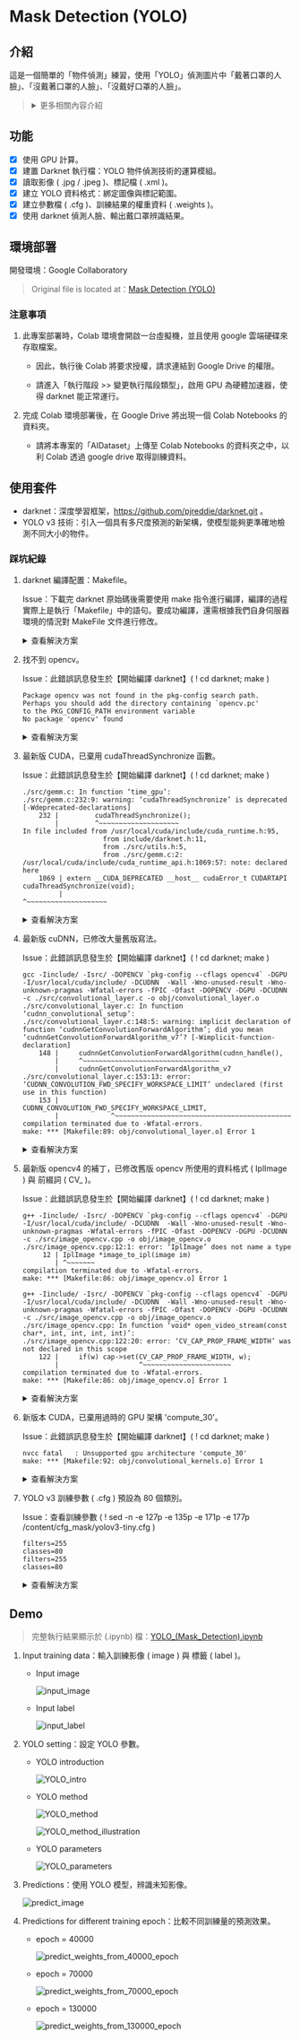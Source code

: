 # Mask Detection (YOLO)

## 介紹

這是一個簡單的「物件偵測」練習，使用「YOLO」偵測圖片中「戴著口罩的人臉」、「沒戴著口罩的人臉」、「沒戴好口罩的人臉」。

> <details>
> 
> <summary>更多相關內容介紹</summary>
> 
> <br>
> 
> > ### 物件偵測 與 影像辨識
> >
> > 物件偵測，除了要判斷影像中的所有物體各自屬於哪個類別之外，還要找出物體的位置。
> >
> > <details>
> >
> > <summary>更多詳細介紹</summary>
> > 
> > - CNN 對於物體的分類又快又好，但用 CNN 掃描，來辨識圖片中的各種物體的效率十分低下。
> > 
> >     - 最簡單的作法就是用 Sliding Windows 的概念，也就是用一個固定大小的框框，逐一的掃過整張圖片，每次框出來的圖像丟到 CNN 中去判斷類別。
> > 
> >     - 由於物體的大小是不可預知的，所以還要用不同大小的框框去偵測。
> >     
> >     - 表示我們對單一影像需要掃描非常多次，每掃一次都需要算一次 CNN，這會耗費大量的運算資源，而且速度很慢。
> > 
> > - YOLO 是一種用來辨識影像中物體的 AI 模型，讓電腦能夠快速地識別出一張圖片中的物體 + 它們的位置的技術。
> > 
> >     - 原本的物件偵測任務是利用「分類器」來進行，但 YOLO 將物件偵測視為一個「回歸 ( regression )」任務。
> > 
> >     - 從空間中分割出邊界框 ( Bounding Box ) 並且計算出類別「機率」。
> > 
> >     - 輸出包含 bounding box、confidence 及 class probability。
> > 
> > </details>
> 
> > ### YOLO
> > 
> > YOLO 的全名是 “You Only Look Once”，意思是電腦只需要看一眼圖片，就能完成物件的影像辨識和定位。
> > 
> > <details>
> >
> > <summary>更多詳細介紹</summary>
> >
> > - YOLO 物件偵測方式：
> > 
> >     將原圖拆成很多個 grid cell，然後在「每個 grid cell」進行「兩個 bounding box 的預測」和「屬於哪個類別的機率預測」，最後用閾值和 NMS ( Non-Maximum Suppression，非極大值抑制 ) 的方式得到結果。
> > 
> >     1. YOLO 會把原圖先平均分成 S×S 格。
> > 
> >         - 這邊假設原圖大小為 100 x 100，S 為 5，原圖就會被平均分成 5 × 5 的 grid cell ( 大小 = 20 × 20 )。
> > 
> >     2. 每個 grid cell 必須要負責預測「B 個 bounding boxes」和「屬於每個類別的機率」，每個 bounding box 會帶有 5 個預設值 ( x, y, w, h, and confidence )。
> > 
> >         - ( x, y ) 用來表示某一個物件在這個 grid cell 的中心座標，這個物件相對應的寬高分別為 w, h。
> >         
> >         - confidence 則是用來表示這個物件是否為一個物件的信心程度 ( confidence score )。
> > 
> >         - 參考資料：https://developer.aliyun.com/article/1309596
> > 
> >     3. 整體的概念就是如果要「被偵測的物件中心」落在哪一個 grid cell，那個 grid cell 就要負責偵測這個物件。
> >         
> >         - 如果物件在 grid cell 內，confidence score 就等於「預測的 bounding box」和「ground truth 事實」的 IOU ( intersection over union，重疊性 )。反之，如果在某個 grid cell 沒有任何物件，這時候 confidence score 就會是 0，
> > 
> > - YOLO 僅利用一個神經網路，進行一次 CNN 計算，來直接預測「邊界框」及「類別機率」。
> >     
> >     - 因為整個偵測過程只有使用單一個神經網路，因此可以視為是一個 End-to-End 的優化過程。
> > 
> >     - 這樣統一的架構，將物件定位和分類一起完成，執行速度十分快速，效率極高。
> > 
> > - YOLO 在邊界框預測上有很強的「空間限制」：每一個網格 ( grid ) 僅能生成預測「兩個」邊界框 ( Bounding Box )，並且只能有一個目標類別 ( class )。
> > 
> >     - 限制了 YOLO 對相鄰目標的預測。換句話說，YOLO 對於成群聚集 ( 密集 ) 的小物件 ( 例如鳥群、人群 ) 有預測上的困難。
> >     
> >     - YOLO 在精度上的缺失：雖然它可以快速識別影像中的目標，但很難精確定位某些目標，尤其是小物件。
> > 
> > - YOLO 是基於全域圖片進行推理，不像滑窗和 region proposal-base 演算法那樣只是基於感興趣區域做推理。
> > 
> >     - 由於 yolo 訓練和推理都是基於整張圖片，而 Fast R-CNN 是基於局部感興趣區域訓練，所以 Fast R-CNN 將背景誤認為目標的錯誤較多，yolo 的背景誤報相對地少了一半。
> > 
> >     - YOLO 對全域資訊有較好的效果 ( 大物件 / 離影像邊界很近的物件 )，但在小範圍 ( 小 / 密集 ) 的資訊上表現較差。
> > 
> > </details>
> 
> </details>

## 功能

- [x] 使用 GPU 計算。
- [x] 建置 Darknet 執行檔：YOLO 物件偵測技術的運算模組。
- [x] 讀取影像 ( .jpg / .jpeg )、標記檔 ( .xml )。
- [x] 建立 YOLO 資料格式：綁定圖像與標記範圍。
- [x] 建立參數檔 ( .cfg )、訓練結果的權重資料 ( .weights )。
- [x] 使用 darknet 偵測人臉、輸出戴口罩辨識結果。

## 環境部署

開發環境：Google Collaboratory

> Original file is located at：[Mask Detection (YOLO)](https://colab.research.google.com/drive/1Uz4uWqZA_iX05JBIcrV3KOCohoY_rfE2)

### 注意事項

1. 此專案部署時，Colab 環境會開啟一台虛擬機，並且使用 google 雲端硬碟來存取檔案。

    - 因此，執行後 Colab 將要求授權，請求連結到 Google Drive 的權限。
    
    - 請進入「執行階段 >> 變更執行階段類型」，啟用 GPU 為硬體加速器，使得 darknet 能正常運行。

2. 完成 Colab 環境部署後，在 Google Drive 將出現一個 Colab Notebooks 的資料夾。

    - 請將本專案的「AIDataset」上傳至 Colab Notebooks 的資料夾之中，以利 Colab 透過 google drive 取得訓練資料。

## 使用套件

- darknet：深度學習框架，https://github.com/pjreddie/darknet.git 。
- YOLO v3 技術：引入一個具有多尺度預測的新架構，使模型能夠更準確地檢測不同大小的物件。

### 踩坑紀錄

1. darknet 編譯配置：Makefile。
    
    Issue：下載完 darknet 原始碼後需要使用 make 指令進行編譯，編譯的過程實際上是執行「Makefile」中的語句。要成功編譯，還需根據我們自身伺服器環境的情況對 MakeFile 文件進行修改。
    
    <details>
    
    <summary>查看解決方案</summary>
    
    - Solve：修改 GPU, CUDNN, OpenCV 設定為 1，啟動調用。

        ```py
        ! sed -i "s/GPU=0/GPU=1/g" darknet/Makefile
        ! sed -i "s/CUDNN=0/CUDNN=1/g" darknet/Makefile
        ! sed -i "s/OPENCV=0/OPENCV=1/g" darknet/Makefile
        ```

    </details>

2. 找不到 opencv。

    Issue：此錯誤訊息發生於【開始編譯 darknet】( ! cd darknet; make )

    ```
    Package opencv was not found in the pkg-config search path.
    Perhaps you should add the directory containing `opencv.pc'
    to the PKG_CONFIG_PATH environment variable
    No package 'opencv' found
    ```
    
    <details>
    
    <summary>查看解決方案</summary>
    
    - Solve：修改 Makefile，將 opencv 改成 opencv4。

        ```py
        makefiletemp = open('darknet/Makefile','r+')
        list_of_lines = makefiletemp.readlines()

        list_of_lines[44] = "LDFLAGS+= `pkg-config --libs opencv4` -lstdc++" + "\n"
        list_of_lines[45] = "COMMON+= `pkg-config --cflags opencv4`" + "\n"

        makefiletemp = open('darknet/Makefile','w')
        makefiletemp.writelines(list_of_lines)
        makefiletemp.close()
        ```
    
    </details>

3. 最新版 CUDA，已棄用 cudaThreadSynchronize 函數。

    Issue：此錯誤訊息發生於【開始編譯 darknet】( ! cd darknet; make )

    ```
    ./src/gemm.c: In function ‘time_gpu’:
    ./src/gemm.c:232:9: warning: ‘cudaThreadSynchronize’ is deprecated [-Wdeprecated-declarations]
        232 |         cudaThreadSynchronize();
            |         ^~~~~~~~~~~~~~~~~~~~~
    In file included from /usr/local/cuda/include/cuda_runtime.h:95,
                        from include/darknet.h:11,
                        from ./src/utils.h:5,
                        from ./src/gemm.c:2:
    /usr/local/cuda/include/cuda_runtime_api.h:1069:57: note: declared here
        1069 | extern __CUDA_DEPRECATED __host__ cudaError_t CUDARTAPI cudaThreadSynchronize(void);
             |                                                         ^~~~~~~~~~~~~~~~~~~~~
    ```

    <details>
    
    <summary>查看解決方案</summary>

    - Solve：修改「darknet/src/gemm.c」的程式碼。

        - cuda 在 10.0 及之後的版本中刪除了 cudaThreadSynchronize 函數，改成使用另一個函數 cudaDeviceSynchronize。

        - 觀察報錯可知 error 出現在 gemm.c 的 232 行。

        ```py
        temp = open('darknet/src/gemm.c','r+')
        lines = temp.readlines()

        lines[231] = lines[231].replace('cudaThreadSynchronize', 'cudaDeviceSynchronize')

        temp = open('darknet/src/gemm.c','w')
        temp.writelines(lines)
        temp.close()
        ```

    </details>

4. 最新版 cuDNN，已修改大量舊版寫法。

    Issue：此錯誤訊息發生於【開始編譯 darknet】( ! cd darknet; make )

    ```
    gcc -Iinclude/ -Isrc/ -DOPENCV `pkg-config --cflags opencv4` -DGPU -I/usr/local/cuda/include/ -DCUDNN  -Wall -Wno-unused-result -Wno-unknown-pragmas -Wfatal-errors -fPIC -Ofast -DOPENCV -DGPU -DCUDNN -c ./src/convolutional_layer.c -o obj/convolutional_layer.o
    ./src/convolutional_layer.c: In function ‘cudnn_convolutional_setup’:
    ./src/convolutional_layer.c:148:5: warning: implicit declaration of function ‘cudnnGetConvolutionForwardAlgorithm’; did you mean ‘cudnnGetConvolutionForwardAlgorithm_v7’? [-Wimplicit-function-declaration]
        148 |     cudnnGetConvolutionForwardAlgorithm(cudnn_handle(),
            |     ^~~~~~~~~~~~~~~~~~~~~~~~~~~~~~~~~~~
            |     cudnnGetConvolutionForwardAlgorithm_v7
    ./src/convolutional_layer.c:153:13: error: ‘CUDNN_CONVOLUTION_FWD_SPECIFY_WORKSPACE_LIMIT’ undeclared (first use in this function)
        153 |             CUDNN_CONVOLUTION_FWD_SPECIFY_WORKSPACE_LIMIT,
            |             ^~~~~~~~~~~~~~~~~~~~~~~~~~~~~~~~~~~~~~~~~~~~~
    compilation terminated due to -Wfatal-errors.
    make: *** [Makefile:89: obj/convolutional_layer.o] Error 1
    ```
    
    <details>
    
    <summary>查看解決方案</summary>

    - Solve：修改「darknet/src/convolutional_layer.c」的程式碼。

        - cudnn 在 8.x 及之後的版本，已修改大量 cudnn7.x 的寫法。
    
        - 例如：對於原生於 cudnn7.x 的 darknet，新版本 cudnn8.x 已移除 CUDNN_CONVOLUTION_FWD_SPECIFY_WORKSPACE_LIMIT 相關定義。

        - 修改 convolutional_layer.c，增加針對 CUDNN_MAJOR>=8 的處理。

        ```py
        temp = open('darknet/src/convolutional_layer.c','r+')
        lines = temp.readlines()

        new_code =  """
            #if CUDNN_MAJOR >= 8
            int returnedAlgoCount;
            cudnnConvolutionFwdAlgoPerf_t		fw_results[ 2 * CUDNN_CONVOLUTION_FWD_ALGO_COUNT ];
            cudnnConvolutionBwdDataAlgoPerf_t	bd_results[ 2 * CUDNN_CONVOLUTION_BWD_DATA_ALGO_COUNT ];
            cudnnConvolutionBwdFilterAlgoPerf_t	bf_results[ 2 * CUDNN_CONVOLUTION_BWD_FILTER_ALGO_COUNT ];

            cudnnFindConvolutionForwardAlgorithm(cudnn_handle(),
                    l->srcTensorDesc,
                    l->weightDesc,
                    l->convDesc,
                    l->dstTensorDesc,
                    CUDNN_CONVOLUTION_FWD_ALGO_COUNT,
                    &returnedAlgoCount,
                fw_results);

            for(int algoIndex = 0; algoIndex < returnedAlgoCount; ++algoIndex){
                #if PRINT_CUDNN_ALGO > 0
                printf("^^^^ %s for Algo %d: %f time requiring %llu memory\\n",
                    cudnnGetErrorString(fw_results[algoIndex].status),
                    fw_results[algoIndex].algo, fw_results[algoIndex].time,
                    (unsigned long long)fw_results[algoIndex].memory
                );
                #endif
                if( fw_results[algoIndex].memory < MEMORY_LIMIT){
                    l->fw_algo = fw_results[algoIndex].algo;
                    break;
                }
            }

            cudnnFindConvolutionBackwardDataAlgorithm(cudnn_handle(),
                    l->weightDesc,
                    l->ddstTensorDesc,
                    l->convDesc,
                    l->dsrcTensorDesc,
                    CUDNN_CONVOLUTION_BWD_DATA_ALGO_COUNT,
                    &returnedAlgoCount,
                bd_results);

            for(int algoIndex = 0; algoIndex < returnedAlgoCount; ++algoIndex){
                #if PRINT_CUDNN_ALGO > 0
                printf("^^^^ %s for Algo %d: %f time requiring %llu memory\\n",
                    cudnnGetErrorString(bd_results[algoIndex].status),
                    bd_results[algoIndex].algo, bd_results[algoIndex].time,
                    (unsigned long long)bd_results[algoIndex].memory
                );
                #endif
                if( bd_results[algoIndex].memory < MEMORY_LIMIT){
                    l->bd_algo = bd_results[algoIndex].algo;
                    break;
                }
            }

            cudnnFindConvolutionBackwardFilterAlgorithm(cudnn_handle(),
                    l->srcTensorDesc,
                    l->ddstTensorDesc,
                    l->convDesc,
                    l->dweightDesc,
                    CUDNN_CONVOLUTION_BWD_FILTER_ALGO_COUNT,
                    &returnedAlgoCount,
                bf_results);

            for(int algoIndex = 0; algoIndex < returnedAlgoCount; ++algoIndex){
                #if PRINT_CUDNN_ALGO > 0
                printf("^^^^ %s for Algo %d: %f time requiring %llu memory\\n",
                    cudnnGetErrorString(bf_results[algoIndex].status),
                    bf_results[algoIndex].algo, bf_results[algoIndex].time,
                    (unsigned long long)bf_results[algoIndex].memory
                );
                #endif
                if( bf_results[algoIndex].memory < MEMORY_LIMIT){
                    l->bf_algo = bf_results[algoIndex].algo;
                    break;
                }
            }
            #else \n"""

        lines.insert(171, "\n   #endif \n\n")

        lines.insert(146, new_code)
        
        define_code = """
        #define PRINT_CUDNN_ALGO 0
        #define MEMORY_LIMIT 2000000000
        """

        lines.insert(10, define_code)

        temp = open('darknet/src/convolutional_layer.c','w')
        temp.writelines(lines)
        temp.close()
        ```

    </details>

5. 最新版 opencv4 的補丁，已修改舊版 opencv 所使用的資料格式 ( IplImage ) 與 前綴詞 ( CV_ )。

    Issue：此錯誤訊息發生於【開始編譯 darknet】( ! cd darknet; make )

    ```
    g++ -Iinclude/ -Isrc/ -DOPENCV `pkg-config --cflags opencv4` -DGPU -I/usr/local/cuda/include/ -DCUDNN  -Wall -Wno-unused-result -Wno-unknown-pragmas -Wfatal-errors -fPIC -Ofast -DOPENCV -DGPU -DCUDNN -c ./src/image_opencv.cpp -o obj/image_opencv.o
    ./src/image_opencv.cpp:12:1: error: ‘IplImage’ does not name a type
         12 | IplImage *image_to_ipl(image im)
            | ^~~~~~~~
    compilation terminated due to -Wfatal-errors.
    make: *** [Makefile:86: obj/image_opencv.o] Error 1
    ```

    ```
    g++ -Iinclude/ -Isrc/ -DOPENCV `pkg-config --cflags opencv4` -DGPU -I/usr/local/cuda/include/ -DCUDNN  -Wall -Wno-unused-result -Wno-unknown-pragmas -Wfatal-errors -fPIC -Ofast -DOPENCV -DGPU -DCUDNN -c ./src/image_opencv.cpp -o obj/image_opencv.o
    ./src/image_opencv.cpp: In function ‘void* open_video_stream(const char*, int, int, int, int)’:
    ./src/image_opencv.cpp:122:20: error: ‘CV_CAP_PROP_FRAME_WIDTH’ was not declared in this scope
        122 |     if(w) cap->set(CV_CAP_PROP_FRAME_WIDTH, w);
            |                    ^~~~~~~~~~~~~~~~~~~~~~~
    compilation terminated due to -Wfatal-errors.
    make: *** [Makefile:86: obj/image_opencv.o] Error 1
    ```

    <details>
    
    <summary>查看解決方案</summary>

    - Solve：修改「darknet/src/image_opencv.cpp」的程式碼。

        - 刪除 IplImage 轉換函數，直接將影像與 Mat 相互轉換。
        
        - Capture ( 擷取 ) 屬性，不再以 CV_ 開頭，因此需要從所有屬性 ( properties ) 中刪除該相關前綴，都以 CAP_PROP_ 開頭。

        ```py
        temp = open('darknet/src/image_opencv.cpp','r+')
        lines = temp.readlines()

        # 注意：須避免下方 modify_code 的 CV_8UC 被置換掉。
        for i in range(len(lines)):
            lines[i] = lines[i].replace("CV_","")

        lines[10] = "/* \n"
        lines[67] = "*/ \n"

        modify_code = """

        Mat image_to_mat(image im)
        {
            image copy = copy_image(im);
            constrain_image(copy);
            if(im.c == 3) rgbgr_image(copy);

            Mat m(cv::Size(im.w,im.h), CV_8UC(im.c));
            int x,y,c;

            int step = m.step;
            for(y = 0; y < im.h; ++y){
                for(x = 0; x < im.w; ++x){
                    for(c= 0; c < im.c; ++c){
                        float val = im.data[c*im.h*im.w + y*im.w + x];
                        m.data[y*step + x*im.c + c] = (unsigned char)(val*255);
                    }
                }
            }

            free_image(copy);
            return m;
        }

        image mat_to_image(Mat m)
        {

            int h = m.rows;
            int w = m.cols;
            int c = m.channels();
            image im = make_image(w, h, c);
            unsigned char *data = (unsigned char *)m.data;
            int step = m.step;
            int i, j, k;

            for(i = 0; i < h; ++i){
                for(k= 0; k < c; ++k){
                    for(j = 0; j < w; ++j){
                        im.data[k*w*h + i*w + j] = data[i*step + j*c + k]/255.;
                    }
                }
            }
            rgbgr_image(im);
            return im;
        }
        \n"""

        lines.insert(68, modify_code)

        temp = open('darknet/src/image_opencv.cpp','w')
        temp.writelines(lines)
        temp.close()
        ```

    </details>

6. 新版本 CUDA，已棄用過時的 GPU 架構 'compute_30'。

    Issue：此錯誤訊息發生於【開始編譯 darknet】( ! cd darknet; make )

    ```
    nvcc fatal   : Unsupported gpu architecture 'compute_30'
    make: *** [Makefile:92: obj/convolutional_kernels.o] Error 1
    ```

    <details>
    
    <summary>查看解決方案</summary>

    - Solve：修改 Makefile。
        
        - 註解 【ARCH= -gencode arch=compute_30,code=sm_30 \】。
        
        - 下一行順延補上 【ARCH= 】。

        ```py
        makefiletemp = open('darknet/Makefile','r+')
        list_of_lines = makefiletemp.readlines()

        list_of_lines[6] = "# " + list_of_lines[6]
        list_of_lines[7] = "ARCH= " + list_of_lines[7].strip() + "\n"

        makefiletemp = open('darknet/Makefile','w')
        makefiletemp.writelines(list_of_lines)
        makefiletemp.close()
        ```

    </details>

7. YOLO v3 訓練參數 ( .cfg ) 預設為 80 個類別。
    
    Issue：查看訓練參數 ( ! sed -n -e 127p -e 135p -e 171p -e 177p /content/cfg_mask/yolov3-tiny.cfg )
    
    ```
    filters=255
    classes=80
    filters=255
    classes=80
    ```
    
    <details>
    
    <summary>查看解決方案</summary>

    - Solve：修改「yolov3-tiny.cfg」。

        - YOLOV3 偵測的濾鏡【 filter = ( C + 5 ) * B 】。
        
            - C 是 class 類別數量。
        
            - B 是每個 Feature Map 可以偵測的 Bounding Box 數量。
        
            - 5 代表的是此 Bounding Box 的網格特徵 ( x, y, w, h, confidence score )。

        - 原本設定 80 個 class：filter = ( 80 + 5 ) * 3 = 255。
        
        - 調整成，3 個 class：filter = ( 3 + 5 ) * 3 = 24。
            
            - good：有戴口罩
            
            - bad：沒戴口罩
            
            - none：沒戴好口罩
    
        ```py
        # line 127: filters
        ! sed -i '127s/255/24/' /content/cfg_mask/yolov3-tiny.cfg

        # line 135: classes
        ! sed -i '135s/80/3/' /content/cfg_mask/yolov3-tiny.cfg

        # line 171: filters
        ! sed -i '171s/255/24/' /content/cfg_mask/yolov3-tiny.cfg

        # line 177: classes
        ! sed -i '177s/80/3/' /content/cfg_mask/yolov3-tiny.cfg
        ```

    </details>

## Demo

> 完整執行結果顯示於 (.ipynb) 檔：[YOLO_(Mask_Detection).ipynb](YOLO_(Mask_Detection).ipynb)

1. Input training data：輸入訓練影像 ( image ) 與 標籤 ( label )。

    - Input image
    
        ![input_image](./assets/images/1.%20input_image.JPG)
    
    - Input label
    
        ![input_label](./assets/images/1.%20input_label.JPG)

2. YOLO setting：設定 YOLO 參數。

    - YOLO introduction

        ![YOLO_intro](./assets/images/2-1.%20YOLO_intro.JPG)
    
    - YOLO method
        
        ![YOLO_method](./assets/images/2-2.%20YOLO_method.JPG)
        
        ![YOLO_method_illustration](./assets/images/2-3.%20YOLO_method_illustration.JPG)
    
    - YOLO parameters
    
        ![YOLO_parameters](./assets/images/2-4.%20YOLO_parameters.JPG)

3. Predictions：使用 YOLO 模型，辨識未知影像。

    ![predict_image](./assets/images/3.%20predict_image.JPG)

4. Predictions for different training epoch：比較不同訓練量的預測效果。

    - epoch = 40000
        
        ![predict_weights_from_40000_epoch](./assets/images/4.%20predict_weights_from_40000_epoch.JPG)

    - epoch = 70000
        
        ![predict_weights_from_70000_epoch](./assets/images/4.%20predict_weights_from_70000_epoch.JPG)

    - epoch = 130000
        
        ![predict_weights_from_130000_epoch](./assets/images/4.%20predict_weights_from_130000_epoch.JPG)

